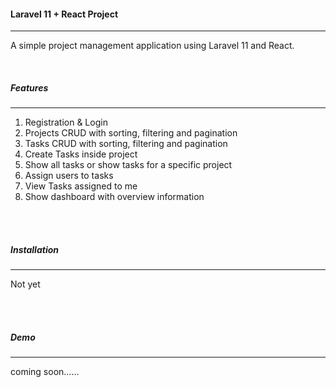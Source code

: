 <h4><strong> Laravel 11 + React Project</strong></h4>
<hr>
<p>A simple project management application using Laravel 11 and React.</p>
<br>
<h5>Features</h5>
<hr>
<ol>
<li>Registration & Login</li>
<li>Projects CRUD with sorting, filtering and pagination
</li>
<li>Tasks CRUD with sorting, filtering and pagination</li>
<li>Create Tasks inside project</li>
<li>Show all tasks or show tasks for a specific project</li>
<li>Assign users to tasks</li>
<li>View Tasks assigned to me</li>
<li>Show dashboard with overview information</li>
</ol>

<br>
<br>

<h5>Installation</h5>
<hr>
<p>Not yet</p>

<br>
<br>

<h5>Demo</h5>
<hr>
<p>coming soon......</p>


